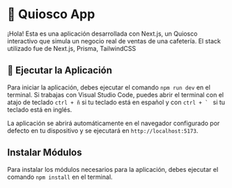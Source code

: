 # 📌 Quiosco App
¡Hola! Esta es una aplicación desarrollada con Next.js, un Quiosco interactivo que simula un negocio real de ventas de una cafetería. El stack utilizado fue de Next.js, Prisma, TailwindCSS


## 🚀 Ejecutar la Aplicación
Para iniciar la aplicación, debes ejecutar el comando `npm run dev` en el terminal. Si trabajas con Visual Studio Code, puedes abrir el terminal con el atajo de teclado `ctrl + ñ` si tu teclado está en español y con ``ctrl + ` `` si tu teclado está en inglés.

La aplicación se abrirá automáticamente en el navegador configurado por defecto en tu dispositivo y se ejecutará en `http://localhost:5173`.

## Instalar Módulos
Para instalar los módulos necesarios para la aplicación, debes ejecutar el comando `npm install` en el terminal.